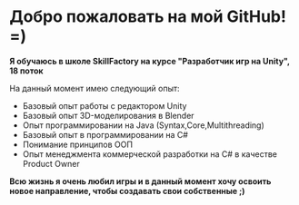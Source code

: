 # Добро пожаловать на мой GitHub! =)

**Я обучаюсь в школе SkillFactory на курсе "Разработчик игр на Unity", 18 поток**

На данный момент имею следующий опыт:

* Базовый опыт работы с редактором Unity
* Базовый опыт 3D-моделирования в Blender
* Опыт программировании на Java (Syntax,Core,Multithreading)
* Базовый опыт в программировании на C#
* Понимание принципов ООП
* Опыт менеджмента коммерческой разработки на C# в качестве Product Owner

**Всю жизнь я очень любил игры и в данный момент хочу освоить новое направление, чтобы создавать свои собственные ;)**
